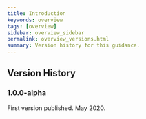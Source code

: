 ```yaml
---
title: Introduction
keywords: overview
tags: [overview]
sidebar: overview_sidebar
permalink: overview_versions.html
summary: Version history for this guidance.
---
```


## Version History

### 1.0.0-alpha
First version published. May 2020.
